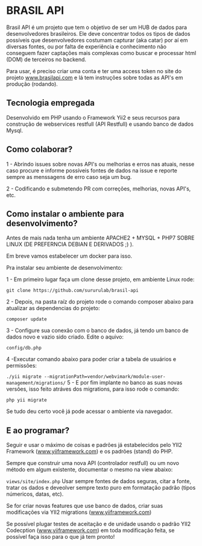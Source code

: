 
BRASIL API
============================

Brasil API é um projeto que tem o objetivo de ser um HUB de dados para desenvolvedores brasileiros. Ele deve concentrar todos os tipos de dados possíveis que desenvolvedores costumam capturar (aka catar) por aí em diversas fontes, ou por falta de experiência e conhecimento não conseguem fazer captações mais complexas como buscar e processar html (DOM) de terceiros no backend.

Para usar, é preciso criar uma conta e ter uma access token no site do projeto www.brasilapi.com e lá tem instruções sobre todas as API's em produção (rodando).

Tecnologia empregada
--

Desenvolvido em PHP usando o Framework Yii2 e seus recursos para construção de webservices restfull (API Restfull) e usando banco de dados Mysql. 

Como colaborar?
--
1 - Abrindo issues sobre novas API's ou melhorias e erros nas atuais, nesse caso procure e informe possíveis fontes de dados na issue e reporte sempre as menssagens de erro caso seja um bug.

2 - Codificando e submetendo PR com correções, melhorias, novas API's, etc.

Como instalar o ambiente para desenvolvimento?
-----

Antes de mais nada tenha um ambiente APACHE2 + MYSQL + PHP7 SOBRE LINUX (DE PREFERNCIA DEBIAN E DERIVADOS ;) ).

Em breve vamos estabelecer um docker para isso.

Pra instalar seu ambiente de desenvolvimento:

1 - Em primeiro lugar faça um clone desse projeto, em ambiente Linux rode:

``
git clone https://github.com/sururulab/brasil-api
``

2 - Depois, na pasta raíz do projeto rode o comando composer abaixo para atualizar as dependencias do projeto:

``
composer update
``

3 - Configure sua conexão com o banco de dados, já tendo um banco de dados novo e vazio sido criado. Edite o aquivo:

``
config/db.php
``

4 -Executar comando abaixo para poder criar a tabela de usuários e permissões:

``
./yii migrate --migrationPath=vendor/webvimark/module-user-management/migrations/
``
5 - E por fim implante no banco as suas novas versões, isso  feito atráves dos migrations, para isso rode o comando:

``
php yii migrate
``

Se tudo deu certo você já pode acessar o ambiente via navegador.


E ao programar?
-----

Seguir e usar o máximo de coisas e padrões já estabelecidos pelo YII2 Framework (www.yiiframework.com) e os padrões (stand) do PHP.

Sempre que construir uma nova API (controlador restfull) ou um novo método em algum existente, documentar o mesmo na view abaixo:

``
views/site/index.php
``
Usar sempre fontes de dados seguras, citar a fonte, tratar os dados e deveolver sempre texto puro em formatação padrão (tipos númericos, datas, etc).

Se for criar novas features que use banco de dados, criar suas modificações via YII2 migrations (www.yiiframework.com)

Se possível plugar testes de aceitação e de unidade usando o padrão YII2 Codecption (www.yiiframework.com) em toda modificação feita, se possível faça isso para o que já tem pronto!




